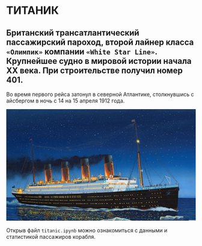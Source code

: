 # ТИТАНИК

## Британский трансатлантический пассажирский пароход, второй лайнер класса `«Олимпик»` компании `«White Star Line»`. Крупнейшее судно в мировой истории начала XX века. При строительстве получил номер 401.
Во время первого рейса затонул в северной Атлантике, столкнувшись с айсбергом в ночь с 14 на 15 апреля 1912 года.

![Image](https://github.com/VasiliyMaletin/Titanic/blob/master/titanic.jpg)

Открыв файл `titanic.ipynb` можно ознакомиться с данными и статистикой пассажиров корабля.
